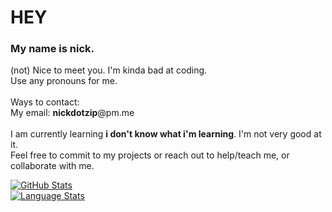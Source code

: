 # HEY
### My name is nick.
(not) Nice to meet you. I'm kinda bad at coding.
<br>
Use any pronouns for me.
<br>
<br>
Ways to contact:
<br>
My email: **nickdotzip**@pm.me
<br>
<br>
I am currently learning **i don't know what i'm learning**. I'm not very good at it. 
<br>
Feel free to commit to my projects or reach out to help/teach me, or collaborate with me.

[![GitHub Stats](https://github-readme-stats.vercel.app/api/?username=nickdotzip&count_private=true&theme=tokyonight&showicons=true)]()
<br>
[![Language Stats](https://github-readme-stats.vercel.app/api/top-langs/?username=nickdotzip&langs_count=5&theme=tokyonight)]()
